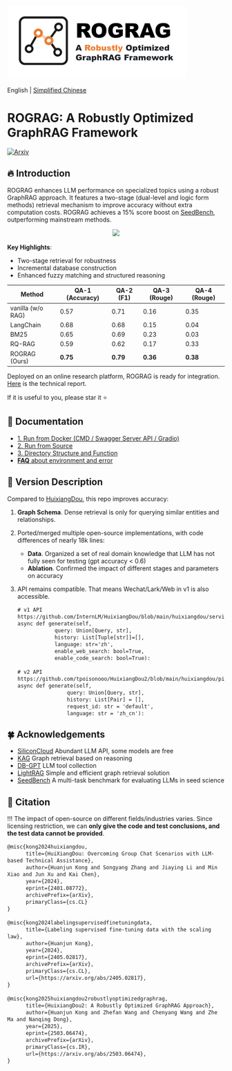 <img src="./resource/logo_3.png" style="zoom:50%;" />

English | [Simplified Chinese](./README_zh_cn.md)

# ROGRAG: A Robustly Optimized GraphRAG Framework

<div>
  <a href="https://arxiv.org/abs/2503.06474" target="_blank">
    <img alt="Arxiv" src="https://img.shields.io/badge/arxiv-2503.06474%20-darkred?logo=arxiv&logoColor=white" />
  </a>
</div>

## 🔥 Introduction

ROGRAG enhances LLM performance on specialized topics using a robust GraphRAG approach. It features a two-stage (dual-level and logic form methods) retrieval mechanism to improve accuracy without extra computation costs. ROGRAG achieves a 15% score boost on [SeedBench](https://github.com/open-sciencelab/SeedBench), outperforming mainstream methods. 

<div align="center">
  <img src="https://github.com/user-attachments/assets/5754c247-f6af-44b2-addb-5840ee2ee247" width=500>
</div>

**Key Highlights**:

  - Two-stage retrieval for robustness
  - Incremental database construction
  - Enhanced fuzzy matching and structured reasoning

<div align="center">

| Method          | QA-1 (Accuracy) | QA-2 (F1) | QA-3 (Rouge) | QA-4 (Rouge) |
|-----------------|-----------------|-----------|--------------|--------------|
| vanilla (w/o RAG) | 0.57            | 0.71      | 0.16         | 0.35         |
| LangChain        | 0.68            | 0.68      | 0.15         | 0.04         |
| BM25             | 0.65            | 0.69      | 0.23         | 0.03         |
| RQ-RAG           | 0.59            | 0.62      | 0.17         | 0.33         |
| ROGRAG (Ours)    | **0.75**        | **0.79**  | **0.36**     | **0.38**     |

</div>

Deployed on an online research platform, ROGRAG is ready for integration. [Here](https://arxiv.org/abs/2503.06474) is the technical report.

If it is useful to you, please star it ⭐

## 📖 Documentation
- [1. Run from Docker (CMD / Swagger Server API / Gradio)](docs/en/doc_how_to_run_from_docker.md)
- [2. Run from Source](docs/en/doc_how_to_run.md)
- [3. Directory Structure and Function](docs/en/doc_architecture.md)
- [**FAQ** about environment and error](https://github.com/tpoisonooo/HuixiangDou2/issues/8) 

## 🔆 Version Description

Compared to [HuixiangDou](https://github.com/internlm/huixiangdou), this repo improves accuracy:
1. **Graph Schema**. Dense retrieval is only for querying similar entities and relationships.
2. Ported/merged multiple open-source implementations, with code differences of nearly 18k lines:
   - **Data**. Organized a set of real domain knowledge that LLM has not fully seen for testing (gpt accuracy < 0.6)
   - **Ablation**. Confirmed the impact of different stages and parameters on accuracy

3. API remains compatible. That means Wechat/Lark/Web in v1 is also accessible.
   ```text
   # v1 API https://github.com/InternLM/HuixiangDou/blob/main/huixiangdou/service/parallel_pipeline.py#L290
   async def generate(self,
               query: Union[Query, str],
               history: List[Tuple[str]]=[], 
               language: str='zh', 
               enable_web_search: bool=True,
               enable_code_search: bool=True):
   
   # v2 API https://github.com/tpoisonooo/HuixiangDou2/blob/main/huixiangdou/pipeline/parallel.py#L135
   async def generate(self,
                   query: Union[Query, str],
                   history: List[Pair] = [],
                   request_id: str = 'default',
                   language: str = 'zh_cn'):
   ```
   

## 🍀 Acknowledgements
- [SiliconCloud](https://siliconflow.cn) Abundant LLM API, some models are free
- [KAG](https://github.com/OpenSPG/KAG) Graph retrieval based on reasoning
- [DB-GPT](https://github.com/eosphoros-ai/DB-GPT) LLM tool collection
- [LightRAG](https://github.com/HKUDS/LightRAG) Simple and efficient graph retrieval solution
- [SeedBench](https://github.com/open-sciencelab/SeedBench) A multi-task benchmark for evaluating LLMs in seed science

## 📝 Citation

!!! The impact of open-source on different fields/industries varies. Since licensing restriction, we can **only give the code and test conclusions, and the test data cannot be provided**.

```text
@misc{kong2024huixiangdou,
      title={HuiXiangDou: Overcoming Group Chat Scenarios with LLM-based Technical Assistance},
      author={Huanjun Kong and Songyang Zhang and Jiaying Li and Min Xiao and Jun Xu and Kai Chen},
      year={2024},
      eprint={2401.08772},
      archivePrefix={arXiv},
      primaryClass={cs.CL}
}

@misc{kong2024labelingsupervisedfinetuningdata,
      title={Labeling supervised fine-tuning data with the scaling law}, 
      author={Huanjun Kong},
      year={2024},
      eprint={2405.02817},
      archivePrefix={arXiv},
      primaryClass={cs.CL},
      url={https://arxiv.org/abs/2405.02817}, 
}

@misc{kong2025huixiangdou2robustlyoptimizedgraphrag,
      title={HuixiangDou2: A Robustly Optimized GraphRAG Approach}, 
      author={Huanjun Kong and Zhefan Wang and Chenyang Wang and Zhe Ma and Nanqing Dong},
      year={2025},
      eprint={2503.06474},
      archivePrefix={arXiv},
      primaryClass={cs.IR},
      url={https://arxiv.org/abs/2503.06474}, 
}
```
